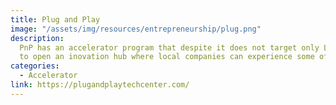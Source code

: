 ```yaml
---
title: Plug and Play
image: "/assets/img/resources/entrepreneurship/plug.png"
description:
  PnP has an accelerator program that despite it does not target only Latin startups they have offices in Guadalajara Mexico and Sao Paulo Brazil. Also they have a considerable presence of Latin American based companies that serve as corporate partners. Also they offer space for national governments
  to open an inovation hub where local companies can experience some of the Silicon Valley ecosystem
categories:
  - Accelerator
link: https://plugandplaytechcenter.com/
---
```

